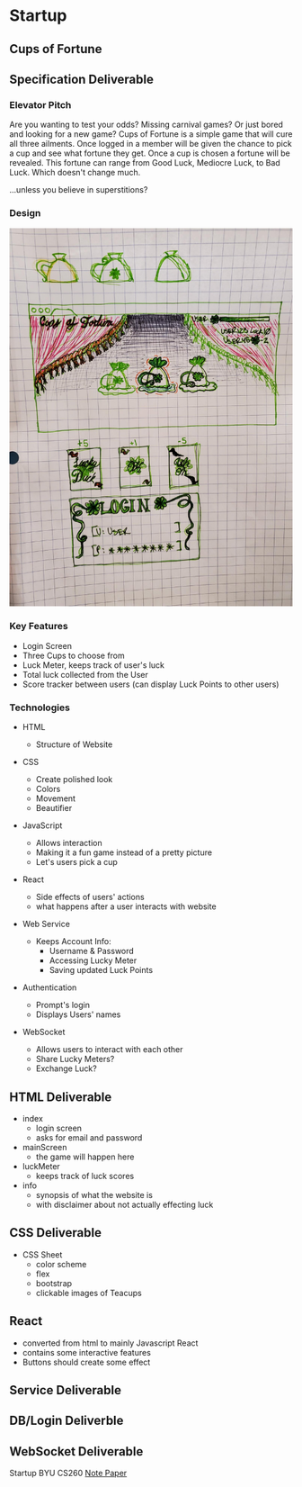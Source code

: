 # Startup

## Cups of Fortune

## Specification Deliverable

### Elevator Pitch

Are you wanting to test your odds? Missing carnival games? Or just bored and looking for a new game? Cups of Fortune is a simple game that will cure all three ailments. Once logged in a member will be given the chance to pick a cup and see what fortune they get. Once a cup is chosen a fortune will be revealed. This fortune can range from Good Luck, Mediocre Luck, to Bad Luck. Which doesn't change much.

...unless you believe in superstitions?

### Design

![picture of a sketched out webpage and icons](pageDesign.jpg)

### Key Features
+ Login Screen
+ Three Cups to choose from
+ Luck Meter, keeps track of user's luck
+ Total luck collected from the User
+ Score tracker between users (can display Luck Points to other users)

### Technologies
+ HTML 
  - Structure of Website

+ CSS 
  - Create polished look
  - Colors
  - Movement
  - Beautifier

+ JavaScript 
  - Allows interaction
  - Making it a fun game instead of a pretty picture 
  - Let's users pick a cup

+ React 
  - Side effects of users' actions
  - what happens after a user interacts with website

+ Web Service 
  + Keeps Account Info:
    + Username & Password
    + Accessing Lucky Meter
    + Saving updated Luck Points
    
+ Authentication
  - Prompt's login
  - Displays Users' names

+ WebSocket 
  - Allows users to interact with each other
  - Share Lucky Meters?
  - Exchange Luck?

## HTML Deliverable
+ index
  - login screen
  - asks for email and password
+ mainScreen
  - the game will happen here
+ luckMeter
  - keeps track of luck scores
+ info
  - synopsis of what the website is
  - with disclaimer about not actually effecting luck


## CSS Deliverable

+ CSS Sheet
  - color scheme
  - flex
  - bootstrap
  - clickable images of Teacups

## React 
+ converted from html to mainly Javascript React
+ contains some interactive features
+ Buttons should create some effect

## Service Deliverable

## DB/Login Deliverble

## WebSocket Deliverable

Startup BYU CS260
[Note Paper](docs/notes.md)
